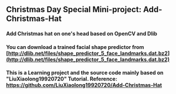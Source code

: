## Christmas Day Special Mini-project: Add-Christmas-Hat

#### Add Christmas hat on one's head based on OpenCV and Dlib
#### You can download a trained facial shape predictor from [http://dlib.net/files/shape_predictor_5_face_landmarks.dat.bz2](http://dlib.net/files/shape_predictor_5_face_landmarks.dat.bz2)

#### This is a Learning project and the source code mainly based on "LiuXiaolong19920720" Tutorial. Reference: https://github.com/LiuXiaolong19920720/Add-Christmas-Hat



